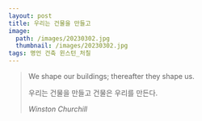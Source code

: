 ```yaml
---
layout: post
title: 우리는 건물을 만들고
image:
  path: /images/20230302.jpg
  thumbnail: /images/20230302.jpg
tags: 명언 건축 윈스턴_처칠
---
```


> We shape our buildings; thereafter they shape us.
> 
> 우리는 건물을 만들고 건물은 우리를 만든다.
>
> <cite>Winston Churchill</cite>
